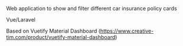 Web application to show and filter different car insurance policy cards

Vue/Laravel

Based on Vuetify Material Dashboard (https://www.creative-tim.com/product/vuetify-material-dashboard)
